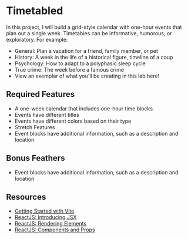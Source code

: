 # Timetabled
In this project, I will build a grid-style calendar with one-hour events that plan out a single week. Timetables can be informative, humorous, or exploratory. For example:

- General: Plan a vacation for a friend, family member, or pet
- History: A week in the life of a historical figure, timeline of a coup
- Psychology: How to adapt to a polyphasic sleep cycle
- True crime: The week before a famous crime
- View an exemplar of what you'll be creating in this lab here!

## Required Features
- A one-week calendar that includes one-hour time blocks
- Events have different titles
- Events have different colors based on their type
- Stretch Features
- Event blocks have additional information, such as a description and location

## Bonus Feathers
- Event blocks have additional information, such as a description and location

## Resources
- [Getting Started with Vite](https://vitejs.dev/guide/)
- [ReactJS: Introducing JSX](https://legacy.reactjs.org/docs/introducing-jsx.html)
- [ReactJS: Rendering Elements](https://legacy.reactjs.org/docs/rendering-elements.html)
- [ReactJS: Components and Props](https://legacy.reactjs.org/docs/components-and-props.html)
